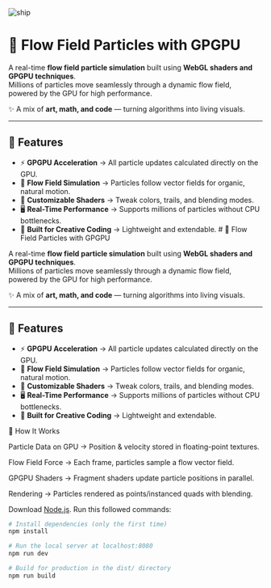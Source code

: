 

![ship](https://github.com/user-attachments/assets/d60dc034-fa85-4e3d-ba34-e1c9355b9294)


# 🌌 Flow Field Particles with GPGPU

A real-time **flow field particle simulation** built using **WebGL shaders and GPGPU techniques**.  
Millions of particles move seamlessly through a dynamic flow field, powered by the GPU for high performance.  

✨ A mix of **art, math, and code** — turning algorithms into living visuals.  

---

## 🚀 Features
- ⚡ **GPGPU Acceleration** → All particle updates calculated directly on the GPU.  
- 🎨 **Flow Field Simulation** → Particles follow vector fields for organic, natural motion.  
- 🌈 **Customizable Shaders** → Tweak colors, trails, and blending modes.  
- 🖥️ **Real-Time Performance** → Supports millions of particles without CPU bottlenecks.  
- 🔧 **Built for Creative Coding** → Lightweight and extendable.  # 🌌 Flow Field Particles with GPGPU

A real-time **flow field particle simulation** built using **WebGL shaders and GPGPU techniques**.  
Millions of particles move seamlessly through a dynamic flow field, powered by the GPU for high performance.  

✨ A mix of **art, math, and code** — turning algorithms into living visuals.  

---

## 🚀 Features
- ⚡ **GPGPU Acceleration** → All particle updates calculated directly on the GPU.  
- 🎨 **Flow Field Simulation** → Particles follow vector fields for organic, natural motion.  
- 🌈 **Customizable Shaders** → Tweak colors, trails, and blending modes.  
- 🖥️ **Real-Time Performance** → Supports millions of particles without CPU bottlenecks.  
- 🔧 **Built for Creative Coding** → Lightweight and extendable.


🧠 How It Works

Particle Data on GPU → Position & velocity stored in floating-point textures.

Flow Field Force → Each frame, particles sample a flow vector field.

GPGPU Shaders → Fragment shaders update particle positions in parallel.

Rendering → Particles rendered as points/instanced quads with blending.






Download [Node.js](https://nodejs.org/en/download/).
Run this followed commands:

``` bash
# Install dependencies (only the first time)
npm install

# Run the local server at localhost:8080
npm run dev

# Build for production in the dist/ directory
npm run build
```
